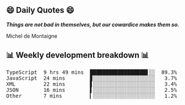 ## 😄 Daily Quotes 😄

_**Things are not bad in themselves, but our cowardice makes them so.**_

Michel de Montaigne



## 📊 Weekly development breakdown 📊

<pre>TypeScript  9 hrs 49 mins  ██████████████████▋░░  89.3%
JavaScript  24 mins        ▊░░░░░░░░░░░░░░░░░░░░   3.7%
XML         22 mins        ▋░░░░░░░░░░░░░░░░░░░░   3.4%
JSON        16 mins        ▌░░░░░░░░░░░░░░░░░░░░   2.5%
Other       7 mins         ▎░░░░░░░░░░░░░░░░░░░░   1.2%</pre>